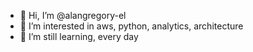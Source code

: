 - 👋 Hi, I’m @alangregory-el
- 👀 I’m interested in aws, python, analytics, architecture
- 🌱 I’m still learning, every day

<!---
alangregory-el/alangregory-el is a ✨ special ✨ repository because its `README.md` (this file) appears on your GitHub profile.
You can click the Preview link to take a look at your changes.
--->
